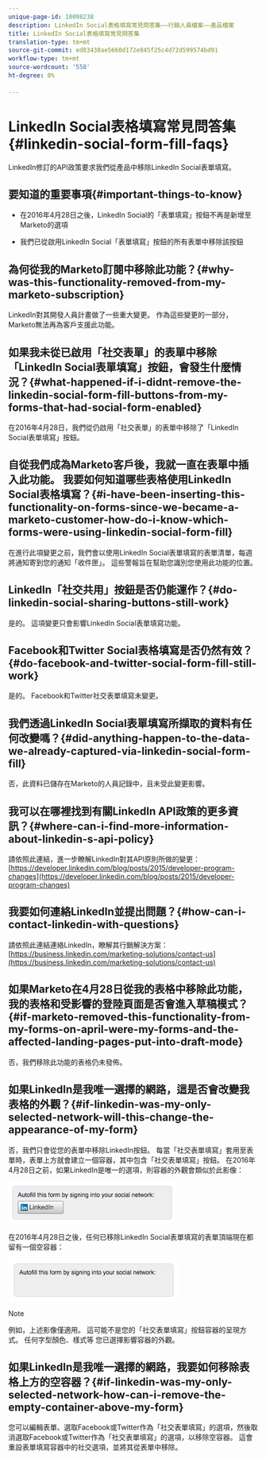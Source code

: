 ```yaml
---
unique-page-id: 10098238
description: LinkedIn Social表格填寫常見問答集——行銷人員檔案——產品檔案
title: LinkedIn Social表格填寫常見問答集
translation-type: tm+mt
source-git-commit: ed83438ae5660d172e845f25c4d72d599574bd91
workflow-type: tm+mt
source-wordcount: '558'
ht-degree: 0%

---
```



# LinkedIn Social表格填寫常見問答集{#linkedin-social-form-fill-faqs}

LinkedIn修訂的API政策要求我們從產品中移除LinkedIn Social表單填寫。

## 要知道的重要事項{#important-things-to-know}

* 在2016年4月28日之後，LinkedIn Social的「表單填寫」按鈕不再是新增至Marketo的選項

* 我們已從啟用LinkedIn Social「表單填寫」按鈕的所有表單中移除該按鈕

## 為何從我的Marketo訂閱中移除此功能？{#why-was-this-functionality-removed-from-my-marketo-subscription}

LinkedIn對其開發人員計畫做了一些重大變更。 作為這些變更的一部分，Marketo無法再為客戶支援此功能。

## 如果我未從已啟用「社交表單」的表單中移除「LinkedIn Social表單填寫」按鈕，會發生什麼情況？{#what-happened-if-i-didnt-remove-the-linkedin-social-form-fill-buttons-from-my-forms-that-had-social-form-enabled}

在2016年4月28日，我們從仍啟用「社交表單」的表單中移除了「LinkedIn Social表單填寫」按鈕。

## 自從我們成為Marketo客戶後，我就一直在表單中插入此功能。 我要如何知道哪些表格使用LinkedIn Social表格填寫？{#i-have-been-inserting-this-functionality-on-forms-since-we-became-a-marketo-customer-how-do-i-know-which-forms-were-using-linkedin-social-form-fill}

在進行此項變更之前，我們會以使用LinkedIn Social表單填寫的表單清單，每週將通知寄到您的通知「收件匣」。 這些警報旨在幫助您識別您使用此功能的位置。

## LinkedIn「社交共用」按鈕是否仍能運作？{#do-linkedin-social-sharing-buttons-still-work}

是的。 這項變更只會影響LinkedIn Social表單填寫功能。

## Facebook和Twitter Social表格填寫是否仍然有效？{#do-facebook-and-twitter-social-form-fill-still-work}

是的。 Facebook和Twitter社交表單填寫未變更。

## 我們透過LinkedIn Social表單填寫所擷取的資料有任何改變嗎？{#did-anything-happen-to-the-data-we-already-captured-via-linkedin-social-form-fill}

否，此資料已儲存在Marketo的人員記錄中，且未受此變更影響。

## 我可以在哪裡找到有關LinkedIn API政策的更多資訊？{#where-can-i-find-more-information-about-linkedin-s-api-policy}

請依照此連結，進一步瞭解LinkedIn對其API原則所做的變更：[https://developer.linkedin.com/blog/posts/2015/developer-program-changes](https://developer.linkedin.com/blog/posts/2015/developer-program-changes)

## 我要如何連絡LinkedIn並提出問題？{#how-can-i-contact-linkedin-with-questions}

請依照此連結連絡LinkedIn，瞭解其行銷解決方案：[https://business.linkedin.com/marketing-solutions/contact-us](https://business.linkedin.com/marketing-solutions/contact-us)

## 如果Marketo在4月28日從我的表格中移除此功能，我的表格和受影響的登陸頁面是否會進入草稿模式？{#if-marketo-removed-this-functionality-from-my-forms-on-april-were-my-forms-and-the-affected-landing-pages-put-into-draft-mode}

否，我們移除此功能的表格仍未發佈。

## 如果LinkedIn是我唯一選擇的網路，這是否會改變我表格的外觀？{#if-linkedin-was-my-only-selected-network-will-this-change-the-appearance-of-my-form}

否，我們只會從您的表單中移除LinkedIn按鈕。 每當「社交表單填寫」套用至表單時，表單上方就會建立一個容器，其中包含「社交表單填寫」按鈕。 在2016年4月28日之前，如果LinkedIn是唯一的選項，則容器的外觀會類似於此影像：

![—](assets/one.png)

在2016年4月28日之後，任何已移除LinkedIn Social表單填寫的表單頂端現在都留有一個空容器：

![—](assets/two.png)

>[!NOTE]
>
>例如，上述影像僅適用。 這可能不是您的「社交表單填寫」按鈕容器的呈現方式。 任何字型顏色、樣式等 您已選擇影響容器的外觀。

## 如果LinkedIn是我唯一選擇的網路，我要如何移除表格上方的空容器？{#if-linkedin-was-my-only-selected-network-how-can-i-remove-the-empty-container-above-my-form}

您可以編輯表單、選取Facebook或Twitter作為「社交表單填寫」的選項，然後取消選取Facebook或Twitter作為「社交表單填寫」的選項，以移除空容器。 這會重設表單填寫容器中的社交選項，並將其從表單中移除。
